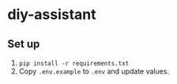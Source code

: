 # diy-assistant

## Set up

1. `pip install -r requirements.txt`
2. Copy `.env.example` to `.env` and update values.
